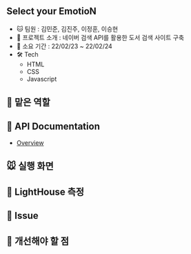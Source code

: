 ## Select your EmotioN

+ 🐱 팀원 : 김민준, 김진주, 이정훈, 이승현
+ 🐹 프로젝트 소개 : 네이버 검색 API를 활용한 도서 검색 사이트 구축
+ 💪 소요 기간 : 22/02/23 ~ 22/02/24
+ 🛠️ Tech
  + HTML
  + CSS
  + Javascript


## 🐰 맡은 역할

## 📖 API Documentation
+ [Overview](https://documenter.getpostman.com/view/19511452/UVypzd8x#api-overview)


## 🐭 실행 화면


## 🎨 LightHouse 측정


## 🐯 Issue


## 🐻 개선해야 할 점
